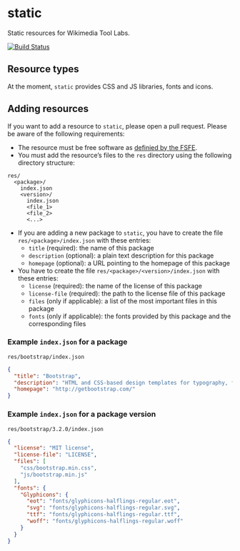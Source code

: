 static
======

Static resources for Wikimedia Tool Labs.

[![Build Status](https://travis-ci.org/tool-labs/static.svg?branch=master)](https://travis-ci.org/tool-labs/static)

## Resource types

At the moment, `static` provides CSS and JS libraries, fonts and icons.

## Adding resources

If you want to add a resource to `static`, please open a pull request.  Please be aware of the following requirements:
  - The resource must be free software as [definied by the FSFE](https://fsfe.org/about/basics/freesoftware.de.html).
  - You must add the resource’s files to the `res` directory using the following directory structure:
```
res/
  <package>/
    index.json
    <version>/
      index.json
      <file_1>
      <file_2>
      <...>
```
  - If you are adding a new package to `static`, you have to create the file `res/<package>/index.json` with these entries:
    - `title` (required): the name of this package
    - `description` (optional): a plain text description for this package
    - `homepage` (optional): a URL pointing to the homepage of this package
  - You have to create the file `res/<package>/<version>/index.json` with these entries:
    - `license` (required): the name of the license of this package
    - `license-file` (required): the path to the license file of this package
    - `files` (only if applicable): a list of the most important files in this package
    - `fonts` (only if applicable): the fonts provided by this package and the corresponding files

### Example `index.json` for a package
`res/bootstrap/index.json`
```json
{
  "title": "Bootstrap",
  "description": "HTML and CSS-based design templates for typography, forms, buttons, navigation and other interface components and optional JavaScript extensions",
  "homepage": "http://getbootstrap.com/"
}
```

### Example `index.json` for a package version
`res/bootstrap/3.2.0/index.json`
```json
{
  "license": "MIT license",
  "license-file": "LICENSE",
  "files": [
    "css/bootstrap.min.css",
    "js/bootstrap.min.js"
  ],
  "fonts": {
    "Glyphicons": {
      "eot": "fonts/glyphicons-halflings-regular.eot",
      "svg": "fonts/glyphicons-halflings-regular.svg",
      "ttf": "fonts/glyphicons-halflings-regular.ttf",
      "woff": "fonts/glyphicons-halflings-regular.woff"
    }
  }
}
```
